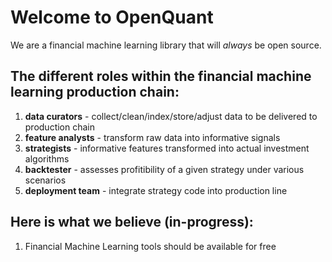 # Welcome to OpenQuant
We are a financial machine learning library that will _always_ be open source.

## The different roles within the financial machine learning production chain:

1. **data curators** - collect/clean/index/store/adjust data to be delivered to production chain
2. **feature analysts** - transform raw data into informative signals 
3. **strategists** - informative features transformed into actual investment algorithms
4. **backtester** - assesses profitibility of a given strategy under various scenarios
5. **deployment team** - integrate strategy code into production line

## Here is what we believe (in-progress):

1. Financial Machine Learning tools should be available for free